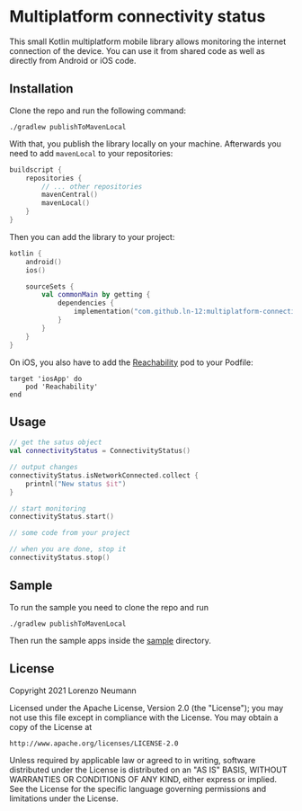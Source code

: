 # Multiplatform connectivity status

This small Kotlin multiplatform mobile library allows monitoring the internet connection of the device. You can use it from shared code as well as directly from Android or iOS code.

## Installation 

Clone the repo and run the following command:
```
./gradlew publishToMavenLocal
```

With that, you publish the library locally on your machine. Afterwards you need to add `mavenLocal` to your repositories:
``` kotlin
buildscript {
    repositories {
        // ... other repositories
        mavenCentral()
        mavenLocal()
    }
}
```

Then you can add the library to your project:
``` kotlin
kotlin {
    android()
    ios()

    sourceSets {
        val commonMain by getting {
            dependencies {
                implementation("com.github.ln-12:multiplatform-connectivity-status:1.0")
            }
        }
    }
}
```

On iOS, you also have to add the [Reachability](https://github.com/tonymillion/Reachability) pod to your Podfile:
```
target 'iosApp' do
    pod 'Reachability'
end 
```

## Usage 

``` kotlin
// get the satus object
val connectivityStatus = ConnectivityStatus()

// output changes
connectivityStatus.isNetworkConnected.collect {
    printnl("New status $it")
}

// start monitoring
connectivityStatus.start()

// some code from your project

// when you are done, stop it
connectivityStatus.stop()
```

## Sample

To run the sample you need to clone the repo and run
```
./gradlew publishToMavenLocal
```

Then run the sample apps inside the [sample](./sample) directory.

## License

Copyright 2021 Lorenzo Neumann

Licensed under the Apache License, Version 2.0 (the "License");
you may not use this file except in compliance with the License.
You may obtain a copy of the License at

    http://www.apache.org/licenses/LICENSE-2.0

Unless required by applicable law or agreed to in writing, software
distributed under the License is distributed on an "AS IS" BASIS,
WITHOUT WARRANTIES OR CONDITIONS OF ANY KIND, either express or implied.
See the License for the specific language governing permissions and
limitations under the License.

